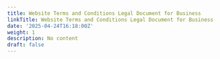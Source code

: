 ```yaml
---
title: Website Terms and Conditions Legal Document for Business
linkTitle: Website Terms and Conditions Legal Document for Business
date: '2025-04-24T16:18:00Z'
weight: 1
description: No content
draft: false
---
```



